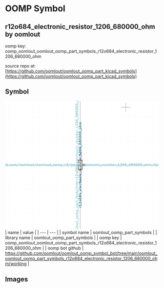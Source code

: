 # OOMP Symbol  
## r12o684_electronic_resistor_1206_680000_ohm  by oomlout  
  
oomp key: oomp_oomlout_oomlout_oomp_part_symbols_r12o684_electronic_resistor_1206_680000_ohm  
  
source repo at: [https://github.com/oomlout/oomlout_oomp_part_kicad_symbols](https://github.com/oomlout/oomlout_oomp_part_kicad_symbols)  
## Symbol  
  
[![working.png](working_600.png)](working.png)  
| name | value | 
| --- | --- | 
| symbol name | oomlout_oomp_part_symbols | 
| library name | oomlout_oomp_part_symbols | 
| oomp key | oomp_oomlout_oomlout_oomp_part_symbols_r12o684_electronic_resistor_1206_680000_ohm | 
| oomp bot github | https://github.com/oomlout/oomlout_oomp_symbol_bot/tree/main/oomlout_oomlout_oomp_part_symbols_r12o684_electronic_resistor_1206_680000_ohm/working | 
## Images  
